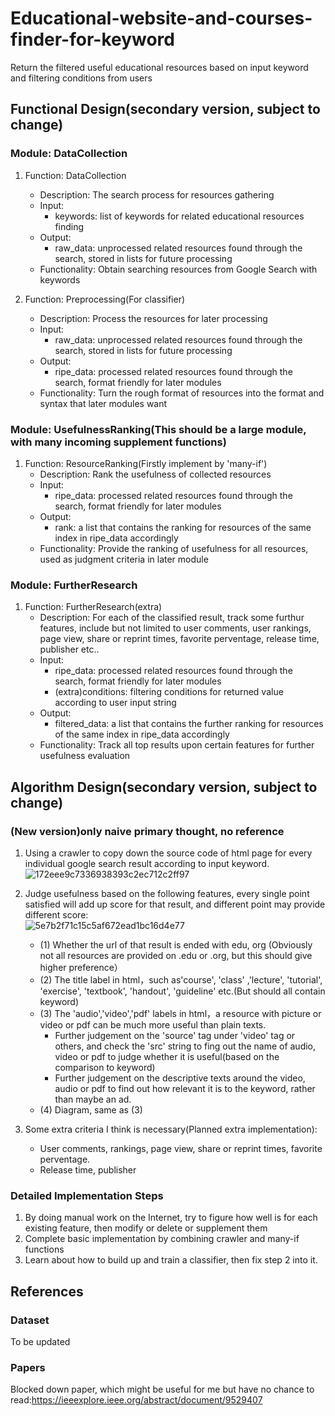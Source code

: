 # Educational-website-and-courses-finder-for-keyword
Return the filtered useful educational resources based on input keyword and filtering conditions from users
## Functional Design(secondary version, subject to change)
### Module: DataCollection
1. Function: DataCollection
   - Description: The search process for resources gathering
   - Input:
     - keywords: list of keywords for related educational resources finding
   - Output:
     - raw_data: unprocessed related resources found through the search, stored in lists for future processing
   - Functionality: Obtain searching resources from Google Search with keywords

2. Function: Preprocessing(For classifier)
   - Description: Process the resources for later processing
   - Input:
     - raw_data: unprocessed related resources found through the search, stored in lists for future processing
   - Output:
     - ripe_data: processed related resources found through the search, format friendly for later modules
   - Functionality: Turn the rough format of resources into the format and syntax that later modules want

### Module: UsefulnessRanking(This should be a large module, with many incoming supplement functions)
1. Function: ResourceRanking(Firstly implement by 'many-if')
   - Description: Rank the usefulness of collected resources
   - Input:
     - ripe_data: processed related resources found through the search, format friendly for later modules
   - Output:
     - rank: a list that contains the ranking for resources of the same index in ripe_data accordingly
   - Functionality: Provide the ranking of usefulness for all resources, used as judgment criteria in later module

### Module: FurtherResearch
1. Function: FurtherResearch(extra)
   - Description: For each of the classified result, track some furthur features, include but not limited to user comments, user rankings, page view, share or reprint times, favorite perventage, release time, publisher etc..
   - Input:
     - ripe_data: processed related resources found through the search, format friendly for later modules
     - (extra)conditions: filtering conditions for returned value according to user input string
   - Output:
     - filtered_data:  a list that contains the further ranking for resources of the same index in ripe_data accordingly
   - Functionality: Track all top results upon certain features for further usefulness evaluation

## Algorithm Design(secondary version, subject to change)
### (New version)only naive primary thought, no reference
1. Using a crawler to copy down the source code of html page for every individual google search result according to input keyword.</br>
![172eee9c7336938393c2ec712c2ff97](https://user-images.githubusercontent.com/66361320/135891667-90540080-ca48-456f-bb52-f97ef9aeb3da.png)

2. Judge usefulness based on the following features, every single point satisfied will add up score for that result, and different point may provide different score:</br>
![5e7b2f71c15c5af672ead1bc16d4e77](https://user-images.githubusercontent.com/66361320/135892409-ff42c6b7-c517-4b49-b8c6-83cfae49f26a.png)
   - (1) Whether the url of that result is ended with edu, org (Obviously not all resources are provided on .edu or .org, but this should give higher preference）
   - (2) The title label in html，such as'course', 'class' ,'lecture', 'tutorial', 'exercise', 'textbook', 'handout', 'guideline' etc.(But should all contain keyword)
   - (3) The 'audio','video','pdf' labels in html，a resource with picture or video or pdf can be much more useful than plain texts. 
      - Further judgement on the 'source' tag under 'video' tag or others, and check the 'src' string to fing out the name of audio, video or pdf to judge whether it is useful(based on the comparison to keyword)
      - Further judgement on the descriptive texts around the video, audio or pdf to find out how relevant it is to the keyword, rather than maybe an ad.
   - (4) Diagram, same as (3)

3. Some extra criteria I think is necessary(Planned extra implementation):
   - User comments, rankings, page view, share or reprint times, favorite perventage. 
   - Release time, publisher

### Detailed Implementation Steps
1. By doing manual work on the Internet, try to figure how well is for each existing feature, then modify or delete or supplement them
2. Complete basic implementation by combining crawler and many-if functions
3. Learn about how to build up and train a classifier, then fix step 2 into it.


## References
### Dataset
To be updated

### Papers
Blocked down paper, which might be useful for me but have no chance to read:https://ieeexplore.ieee.org/abstract/document/9529407
